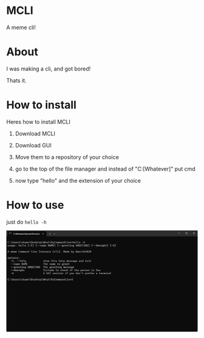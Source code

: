 # MCLI
A meme cli!

# About
I was making a cli, and got bored!

Thats it.

# How to install

Heres how to install MCLI

1. Download MCLI
2. Download GUI

3. Move them to a repository of your choice

4. go to the top of the file manager and instead of "C:\[Whatever]" put cmd

5. now type "hello" and the extension of your choice

# How to use

just do ```hello -h```

![Image1](Image1.png)
